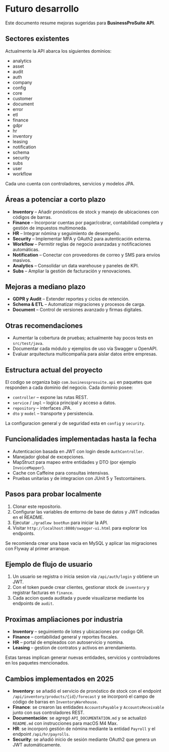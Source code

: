# Futuro desarrollo

Este documento resume mejoras sugeridas para **BusinessProSuite API**.

## Sectores existentes

Actualmente la API abarca los siguientes dominios:

- analytics
- asset
- audit
- auth
- company
- config
- core
- customer
- document
- error
- etl
- finance
- gdpr
- hr
- inventory
- leasing
- notification
- schema
- security
- subs
- user
- workflow

Cada uno cuenta con controladores, servicios y modelos JPA.

## Áreas a potenciar a corto plazo

- **Inventory** – Añadir pronósticos de stock y manejo de ubicaciones con códigos de barras.
- **Finance** – Incorporar cuentas por pagar/cobrar, contabilidad completa y gestión de impuestos multimoneda.
- **HR** – Integrar nómina y seguimiento de desempeño.
- **Security** – Implementar MFA y OAuth2 para autenticación externa.
- **Workflow** – Permitir reglas de negocio avanzadas y notificaciones automáticas.
- **Notification** – Conectar con proveedores de correo y SMS para envíos masivos.
- **Analytics** – Consolidar un data warehouse y paneles de KPI.
- **Subs** – Ampliar la gestión de facturación y renovaciones.

## Mejoras a mediano plazo

- **GDPR y Audit** – Extender reportes y ciclos de retención.
- **Schema & ETL** – Automatizar migraciones y procesos de carga.
- **Document** – Control de versiones avanzado y firmas digitales.

## Otras recomendaciones

- Aumentar la cobertura de pruebas; actualmente hay pocos tests en `src/test/java`.
- Documentar cada módulo y ejemplos de uso vía Swagger u OpenAPI.
- Evaluar arquitectura multicompañía para aislar datos entre empresas.


## Estructura actual del proyecto

El codigo se organiza bajo `com.businessprosuite.api` en paquetes que responden a cada dominio del negocio. Cada dominio posee:

- `controller` – expone las rutas REST.
- `service` / `impl` – logica principal y acceso a datos.
- `repository` – interfaces JPA.
- `dto` y `model` – transporte y persistencia.

La configuracion general y de seguridad esta en `config` y `security`.

## Funcionalidades implementadas hasta la fecha

- Autenticacion basada en JWT con login desde `AuthController`.
- Manejador global de excepciones.
- MapStruct para mapeo entre entidades y DTO (por ejemplo `InvoiceMapper`).
- Cache con Caffeine para consultas intensivas.
- Pruebas unitarias y de integracion con JUnit 5 y Testcontainers.

## Pasos para probar localmente

1. Clonar este repositorio.
2. Configurar las variables de entorno de base de datos y JWT indicadas en el README.
3. Ejecutar `./gradlew bootRun` para iniciar la API.
4. Visitar `http://localhost:8080/swagger-ui.html` para explorar los endpoints.

Se recomienda crear una base vacia en MySQL y aplicar las migraciones con Flyway al primer arranque.

## Ejemplo de flujo de usuario

1. Un usuario se registra o inicia sesion via `/api/auth/login` y obtiene un JWT.
2. Con el token puede crear clientes, gestionar stock de `inventory` y registrar facturas en `finance`.
3. Cada accion queda auditada y puede visualizarse mediante los endpoints de `audit`.

## Proximas ampliaciones por industria

- **Inventory** – seguimiento de lotes y ubicaciones por codigo QR.
- **Finance** – contabilidad general y reportes fiscales.
- **HR** – portal de empleados con autoservicio y nomina.
- **Leasing** – gestion de contratos y activos en arrendamiento.

Estas tareas implican generar nuevas entidades, servicios y controladores en los paquetes mencionados.

## Cambios implementados en 2025

- **Inventory**: se añadió el servicio de pronóstico de stock con el endpoint `/api/inventory/products/{id}/forecast` y se incorporó el campo de código de barras en `InventoryWarehouse`.
- **Finance**: se crearon las entidades `AccountsPayable` y `AccountsReceivable` junto con sus controladores REST.
- **Documentación**: se agregó `API_DOCUMENTATION.md` y se actualizó `README.md` con instrucciones para macOS M4 Max.
- **HR**: se incorporó gestión de nómina mediante la entidad `Payroll` y el endpoint `/api/hr/payrolls`.
- **Security**: se añadió inicio de sesión mediante OAuth2 que genera un JWT automáticamente.
